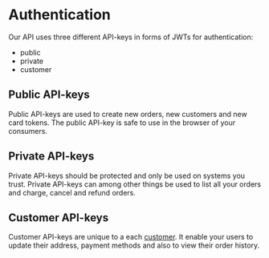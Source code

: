 # Authentication

Our API uses three different API-keys in forms of JWTs for authentication:
- public
- private 
- customer

## Public API-keys

Public API-keys are used to create new orders, new customers and new card tokens. 
The public API-key is safe to use in the browser of your consumers.

## Private API-keys

Private API-keys should be protected and only be used on systems you trust. 
Private API-keys can among other things be used to list all your orders and charge, cancel and refund orders.

## Customer API-keys

Customer API-keys are unique to a each [customer](../customer/reference.html). 
It enable your users to update their address, payment methods and also to view their order history.
